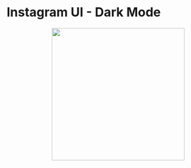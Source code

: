 # Instagram UI - Dark Mode

<!-- ![](https://github.com/Monishvm/InstagramUIDarkMode/blob/master/assets/output.gif) -->
<p align="center"><img src="https://github.com/Monishvm/InstagramUIDarkMode/blob/master/assets/output.gif" width="300"></p>

